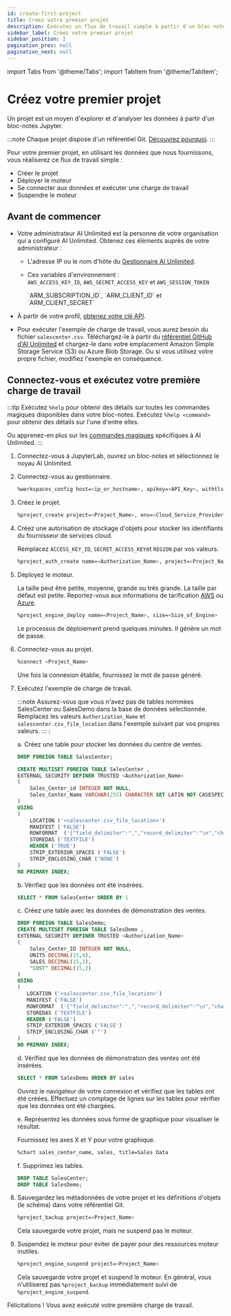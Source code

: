 ```yaml
---
id: create-first-project
title: Créez votre premier projet
description: Exécutez un flux de travail simple à partir d'un bloc-notes Jupyter.
sidebar_label: Créez votre premier projet
sidebar_position: 2
pagination_prev: null
pagination_next: null
---
```


import Tabs from '@theme/Tabs';
import TabItem from '@theme/TabItem';

# Créez votre premier projet

Un projet est un moyen d'explorer et d'analyser les données à partir d'un bloc-notes Jupyter. 

:::note
Chaque projet dispose d'un référentiel Git. [Découvrez pourquoi](../glossary.md#project-repository).
:::

Pour votre premier projet, en utilisant les données que nous fournissons, vous réaliserez ce flux de travail simple :

- Créer le projet
- Déployer le moteur
- Se connecter aux données et exécuter une charge de travail
- Suspendre le moteur


## Avant de commencer

- Votre administrateur AI Unlimited est la personne de votre organisation qui a configuré AI Unlimited. Obtenez ces éléments auprès de votre administrateur :

  - L'adresse IP ou le nom d'hôte du [Gestionnaire AI Unlimited](../glossary.md#ai-unlimited-manager).

  - Ces variables d'environnement :   
    <Tabs>
    <TabItem value="aws" label="AWS" default>
    `AWS_ACCESS_KEY_ID`, `AWS_SECRET_ACCESS_KEY` et `AWS_SESSION_TOKEN`

    </TabItem>
    <TabItem value="azure" label="Azure">
    `ARM_SUBSCRIPTION_ID`, `ARM_CLIENT_ID` et `ARM_CLIENT_SECRET`

    </TabItem>
    </Tabs> 

- À partir de votre profil, [obtenez votre clé API](./get-api-key.md).

- Pour exécuter l'exemple de charge de travail, vous aurez besoin du fichier `salescenter.csv`. Téléchargez-le à partir du [référentiel GitHub d'AI Unlimited](https://github.com/Teradata/ai-unlimited/tree/develop/examples/GetStarted/data) et chargez-le dans votre emplacement Amazon Simple Storage Service (S3) ou Azure Blob Storage. Ou si vous utilisez votre propre fichier, modifiez l'exemple en conséquence.


## Connectez-vous et exécutez votre première charge de travail

:::tip
Exécutez `%help` pour obtenir des détails sur toutes les commandes magiques disponibles dans votre bloc-notes. Exécutez `%help <command>` pour obtenir des détails sur l'une d'entre elles. 

Ou apprenez-en plus sur les [commandes magiques](./magic-commands.md) spécifiques à AI Unlimited. 
:::

1. Connectez-vous à JupyterLab, ouvrez un bloc-notes et sélectionnez le noyau AI Unlimited.

2. Connectez-vous au gestionnaire.
    ```bash
    %workspaces_config host=<ip_or_hostname>, apikey=<API_Key>, withtls=T 	
    ```

3. Créez le projet.
    ```bash
    %project_create project=<Project_Name>, env=<Cloud_Service_Provider>
    ```

4. Créez une autorisation de stockage d'objets pour stocker les identifiants du fournisseur de services cloud. 

    Remplacez `ACCESS_KEY_ID`, `SECRET_ACCESS_KEY`et `REGION` par vos valeurs.

    ```bash
    %project_auth_create name=<Authorization_Name>, project=<Project_Name>, key=<ACCESS_KEY_ID>, secret=<SECRET_ACCESS_KEY>, region=<REGION>
    ```

5. Déployez le moteur.

    La taille peut être petite, moyenne, grande ou très grande. La taille par défaut est petite. Reportez-vous aux informations de tarification [AWS](http://aws.amazon.com/marketplace/pp/prodview-2srvuo3mwqlig) ou [Azure](https://azuremarketplace.microsoft.com/en-us/marketplace/apps/teradata.ai-unlimited?tab=Overview).
    ```bash
    %project_engine_deploy name=<Project_Name>, size=<Size_of_Engine>
    ```
    Le processus de déploiement prend quelques minutes. Il génère un mot de passe.

6. Connectez-vous au projet.
    ```bash
    %connect <Project_Name>
    ```
    Une fois la connexion établie, fournissez le mot de passe généré.

7. Exécutez l'exemple de charge de travail.

    :::note
    Assurez-vous que vous n'avez pas de tables nommées SalesCenter ou SalesDemo dans la base de données sélectionnée. Remplacez les valeurs `Authorization_Name` et `salescenter.csv_file_location` dans l'exemple suivant par vos propres valeurs.
    ::: :

    a. Créez une table pour stocker les données du centre de ventes. 
    ```sql
    DROP FOREIGN TABLE SalesCenter;

    CREATE MULTISET FOREIGN TABLE SalesCenter ,
    EXTERNAL SECURITY DEFINER TRUSTED <Authorization_Name>
    (
        Sales_Center_id INTEGER NOT NULL,
        Sales_Center_Name VARCHAR(255) CHARACTER SET LATIN NOT CASESPECIFIC
    )
    USING
    (
        LOCATION ('<salescenter.csv_file_location>')
        MANIFEST ('FALSE')
        ROWFORMAT  ('{"field_delimiter":",","record_delimiter":"\n","character_set":"LATIN"}')
        STOREDAS ('TEXTFILE')
        HEADER ('TRUE')
        STRIP_EXTERIOR_SPACES ('FALSE')
        STRIP_ENCLOSING_CHAR ('NONE')
    )
    NO PRIMARY INDEX;

    ```
     b. Vérifiez que les données ont été insérées.
    ```sql
    SELECT * FROM SalesCenter ORDER BY 1
    ```
    c. Créez une table avec les données de démonstration des ventes.
    ```sql
    DROP FOREIGN TABLE SalesDemo;
    CREATE MULTISET FOREIGN TABLE SalesDemo ,
    EXTERNAL SECURITY DEFINER TRUSTED <Authorization_Name>
    (
        Sales_Center_ID INTEGER NOT NULL,
        UNITS DECIMAL(15,4),
        SALES DECIMAL(15,2),
        "COST" DECIMAL(15,2)
    )
   USING
   (
       LOCATION ('<salescenter.csv_file_location>')
       MANIFEST ('FALSE')
       ROWFORMAT  ('{"field_delimiter":",","record_delimiter":"\n","character_set":"LATIN"}')
       STOREDAS ('TEXTFILE')
       HEADER ('FALSE')
       STRIP_EXTERIOR_SPACES ('FALSE')
       STRIP_ENCLOSING_CHAR ('"')
   )
   NO PRIMARY INDEX;
    ```
    d. Vérifiez que les données de démonstration des ventes ont été insérées.

    ```sql
    SELECT * FROM SalesDemo ORDER BY sales
    ```
    Ouvrez le navigateur de votre connexion et vérifiez que les tables ont été créées. Effectuez un comptage de lignes sur les tables pour vérifier que les données ont été chargées.

    e. Représentez les données sous forme de graphique pour visualiser le résultat.

    Fournissez les axes X et Y pour votre graphique.

    ```bash
    %chart sales_center_name, sales, title=Sales Data
    ```
    f. Supprimez les tables.
    ```sql
    DROP TABLE SalesCenter;
    DROP TABLE SalesDemo;
    ```

8. Sauvegardez les métadonnées de votre projet et les définitions d'objets (le schéma) dans votre référentiel Git.
	```bash
	%project_backup project=<Project_Name>
	```
   Cela sauvegarde votre projet, mais ne suspend pas le moteur.
   
9. Suspendez le moteur pour éviter de payer pour des ressources moteur inutiles.
    ```bash
    %project_engine_suspend project=<Project_Name>
    ```
   Cela sauvegarde votre projet et suspend le moteur. En général, vous n'utiliserez pas `%project_backup` immédiatement suivi de `%project_engine_suspend`.

Félicitations ! Vous avez exécuté votre première charge de travail.